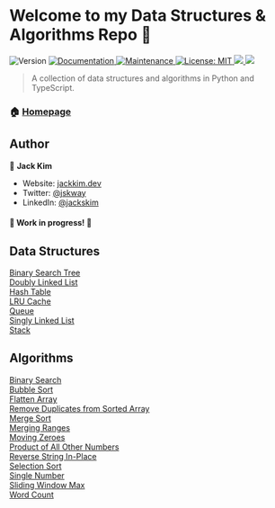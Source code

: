 # Welcome to my Data Structures & Algorithms Repo 👋

<p>
  <img alt="Version" src="https://img.shields.io/badge/version-1.0.0-blue.svg?cacheSeconds=2592000" />
  <a href="https://github.com/jskway/data-structures-algorithms#readme" target="_blank">
    <img alt="Documentation" src="https://img.shields.io/badge/documentation-yes-brightgreen.svg" />
  </a>
  <a href="https://github.com/jskway/data-structures-algorithms/graphs/commit-activity" target="_blank">
    <img alt="Maintenance" src="https://img.shields.io/badge/Maintained%3F-yes-green.svg" />
  </a>
  <a href="https://github.com/jskway/data-structures-algorithms/blob/master/LICENSE" target="_blank">
    <img alt="License: MIT" src="https://img.shields.io/github/license/jskway/data-structures-algorithms" />
  </a>
  <a href="https://codeclimate.com/github/jskway/data-structures-algorithms/maintainability">
    <img src="https://api.codeclimate.com/v1/badges/c84997005750da1009ea/maintainability" />
  </a>
  <a href="https://codeclimate.com/github/jskway/data-structures-algorithms/test_coverage">
    <img src="https://api.codeclimate.com/v1/badges/c84997005750da1009ea/test_coverage" />
  </a>
</p>

> A collection of data structures and algorithms in Python and TypeScript.

### 🏠 [Homepage](https://github.com/jskway/data-structures-algorithms#readme)

## Author

👤 **Jack Kim**

- Website: [jackkim.dev](https://www.jackkim.dev)
- Twitter: [@jskway](https://twitter.com/jskway)
- LinkedIn: [@jackskim](https://linkedin.com/in/jackskim)

#### 🚧 Work in progress! 🚧

## Data Structures

[Binary Search Tree](./data_structures/binary_search_tree)  
[Doubly Linked List](./data_structures/doubly_linked_list)  
[Hash Table](./data_structures/hash_table)  
[LRU Cache](./data_structures/lru_cache)  
[Queue](./data_structures/queue)  
[Singly Linked List](./data_structures/singly_linked_list)  
[Stack](./data_structures/stack)

## Algorithms

[Binary Search](./algorithms/binary_search)  
[Bubble Sort](./algorithms/bubble_sort)  
[Flatten Array](./algorithms/flatten_array)  
[Remove Duplicates from Sorted Array](./algorithms/remove_duplicates_sorted_array)  
[Merge Sort](./algorithms/merge_sort)  
[Merging Ranges](./algorithms/merging_ranges)  
[Moving Zeroes](./algorithms/moving_zeroes)  
[Product of All Other Numbers](./algorithms/product_of_all_other_numbers)  
[Reverse String In-Place](./algorithms/reverse_string_in_place)  
[Selection Sort](./algorithms/selection_sort)  
[Single Number](./algorithms/single_number)  
[Sliding Window Max](./algorithms/sliding_window_max)  
[Word Count](./algorithms/word_count)
